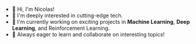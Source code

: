 - 👋 Hi, I'm Nicolas!
- 👀 I'm deeply interested in cutting-edge tech.
- 🌱 I'm currently working on exciting projects in **Machine Learning**, **Deep Learning**, and Reinforcement Learning.
- 💞️ Always eager to learn and collaborate on interesting topics!

<!---
nclsprsnw/nclsprsnw is a ✨ special ✨ repository because its `README.md` (this file) appears on your GitHub profile.
You can click the Preview link to take a look at your changes.
--->
